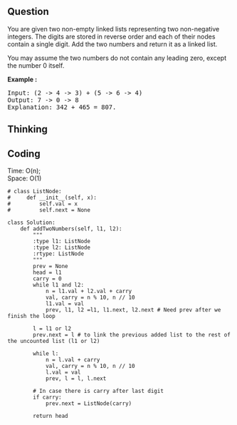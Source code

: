 ## Question
You are given two non-empty linked lists representing two non-negative integers. The digits are stored in reverse order and each of their nodes contain a single digit. Add the two numbers and return it as a linked list.<br>

You may assume the two numbers do not contain any leading zero, except the number 0 itself.

**Example :**   
<pre>
Input: (2 -> 4 -> 3) + (5 -> 6 -> 4)
Output: 7 -> 0 -> 8
Explanation: 342 + 465 = 807.
</pre>

## Thinking

## Coding
Time: O(n); <br>
Space: O(1)
```python3
# class ListNode:
#     def __init__(self, x):
#         self.val = x
#         self.next = None

class Solution:
    def addTwoNumbers(self, l1, l2):
        """
        :type l1: ListNode
        :type l2: ListNode
        :rtype: ListNode
        """
        prev = None
        head = l1
        carry = 0
        while l1 and l2:
            n = l1.val + l2.val + carry
            val, carry = n % 10, n // 10
            l1.val = val
            prev, l1, l2 =l1, l1.next, l2.next # Need prev after we finish the loop
            
        l = l1 or l2 
        prev.next = l # to link the previous added list to the rest of the uncounted list (l1 or l2)
        
        while l:
            n = l.val + carry
            val, carry = n % 10, n // 10
            l.val = val
            prev, l = l, l.next
            
        # In case there is carry after last digit
        if carry: 
            prev.next = ListNode(carry)
        
        return head
```

